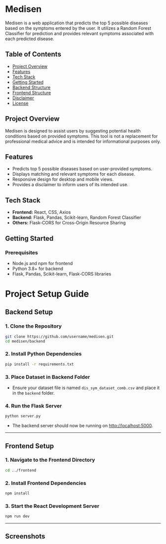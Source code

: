 # Medisen

Medisen is a web application that predicts the top 5 possible diseases based on the symptoms entered by the user. It utilizes a Random Forest Classifier for prediction and provides relevant symptoms associated with each predicted disease.

## Table of Contents
- [Project Overview](#project-overview)
- [Features](#features)
- [Tech Stack](#tech-stack)
- [Getting Started](#getting-started)
- [Backend Structure](#backend-structure)
- [Frontend Structure](#frontend-structure)
- [Disclaimer](#disclaimer)
- [License](#license)

## Project Overview
Medisen is designed to assist users by suggesting potential health conditions based on provided symptoms. This tool is not a replacement for professional medical advice and is intended for informational purposes only.

## Features
- Predicts top 5 possible diseases based on user-provided symptoms.
- Displays matching and relevant symptoms for each disease.
- Responsive design for desktop and mobile views.
- Provides a disclaimer to inform users of its intended use.

## Tech Stack
- **Frontend:** React, CSS, Axios
- **Backend:** Flask, Pandas, Scikit-learn, Random Forest Classifier
- **Others:** Flask-CORS for Cross-Origin Resource Sharing

## Getting Started

### Prerequisites
- Node.js and npm for frontend
- Python 3.8+ for backend
- Flask, Pandas, Scikit-learn, Flask-CORS libraries
# Project Setup Guide

## Backend Setup

### 1. Clone the Repository
```bash
git clone https://github.com/username/medisen.git
cd medisen/backend
```

### 2. Install Python Dependencies
```bash
pip install -r requirements.txt
```

### 3. Place Dataset in Backend Folder
- Ensure your dataset file is named `dis_sym_dataset_comb.csv` and place it in the `backend` folder.

### 4. Run the Flask Server
```bash
python server.py
```
- The backend server should now be running on [http://localhost:5000](http://localhost:5000).

---

## Frontend Setup

### 1. Navigate to the Frontend Directory
```bash
cd ../frontend
```

### 2. Install Frontend Dependencies
```bash
npm install
```

### 3. Start the React Development Server
```bash
npm run dev
```
---

## Screenshots
